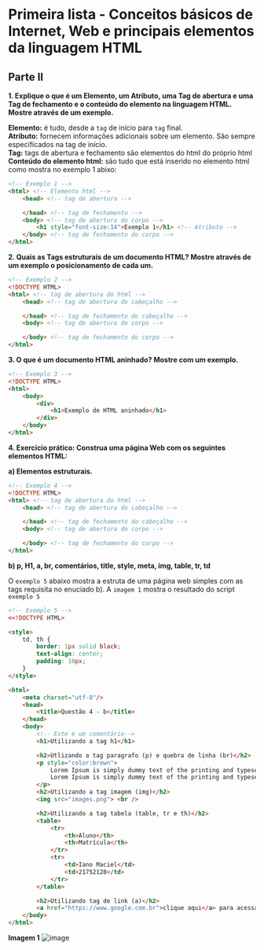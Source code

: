 # Primeira lista - Conceitos básicos de Internet, Web e principais elementos da linguagem HTML

## Parte II

**1. Explique o que é um Elemento, um Atributo, uma Tag de abertura e uma Tag de fechamento e o conteúdo do elemento na linguagem HTML. Mostre através de um exemplo.**

**Elemento:** é tudo, desde a `tag` de início para `tag` final.<br />
**Atributo:** fornecem informações adicionais sobre um elemento. São sempre especificados na tag de início.<br />
**Tag:** tags de abertura e fechamento são elementos do html do próprio html<br />
**Conteúdo do elemento html:** são tudo que está inserido no elemento html como mostra no exemplo 1 abixo:

~~~html
<!-- Exemplo 1 -->
<html> <!-- Elemento html -->
    <head> <!-- tag de abertura -->

    </head> <!-- tag de fechamento -->
    <body> <!-- tag de abertura do corpo -->
        <h1 style="font-size:14">Exemplo 1</h1> <!-- Atributo -->
    </body> <!-- tag de fechamento do corpo -->
</html>
~~~

**2. Quais as Tags estruturais de um documento HTML? Mostre através de um exemplo o posicionamento de cada um.**

~~~html
<!-- Exemplo 2 -->
<!DOCTYPE HTML>
<html> <!-- tag de abertura do html -->
    <head> <!-- tag de abertura do cabeçalho -->

    </head> <!-- tag de fechamento do cabeçalho -->
    <body> <!-- tag de abertura do corpo -->

    </body> <!-- tag de fechamento do corpo -->
</html>
~~~


**3. O que é um documento HTML aninhado? Mostre com um exemplo.**

~~~html
<!-- Exemplo 3 -->
<!DOCTYPE HTML>
<html>
    <body>
        <div>
            <h1>Exemplo de HTML aninhado</h1>
        </div>
    </body>
</html>
~~~

**4. Exercício prático: Construa uma página Web com os seguintes elementos HTML:**
   
**a) Elementos estruturais.**
~~~html
<!-- Exemplo 4 -->
<!DOCTYPE HTML>
<html> <!-- tag de abertura do html -->
    <head> <!-- tag de abertura do cabeçalho -->

    </head> <!-- tag de fechamento do cabeçalho -->
    <body> <!-- tag de abertura do corpo -->

    </body> <!-- tag de fechamento do corpo -->
</html>
~~~

**b) p, H1, a, br, comentários, title, style, meta, img, table, tr, td**

O `exemplo 5` abaixo mostra a estruta de uma página web simples com as tags requisita no enuciado b). A `imagem 1` mostra o resultado do script `exemplo 5`

~~~html
<!-- Exemplo 5 -->
<<!DOCTYPE HTML>

<style>
    td, th {
        border: 1px solid black;
        text-align: center;
        padding: 10px;
    }
</style>

<html>
    <meta charset="utf-8"/>
    <head>
        <title>Questão 4 - b</title>
    </head>
    <body>
        <!-- Este é um comentário-->
        <h1>Utilizando a tag h1</h1>

        <h2>Utlizando a tag paragrafo (p) e quebra de linha (br)</h2>
        <p style="color:brown">
            Lorem Ipsum is simply dummy text of the printing and typesetting industry. Lorem Ipsum has been the industry's standard dummy text ever since the 1500s, when an unknown printer took a galley of type and scrambled it to make a type specimen book. It has survived not only five centuries, but also the leap into electronic typesetting, remaining essentially unchanged. It was popularised in the 1960s with the release of Letraset sheets containing Lorem Ipsum passages, and more recently with desktop publishing software like Aldus PageMaker including versions of Lorem Ipsum.<br /><br />
            Lorem Ipsum is simply dummy text of the printing and typesetting industry. Lorem Ipsum has been the industry's standard dummy text ever since the 1500s, when an unknown printer took a galley of type and scrambled it to make a type specimen book. It has survived not only five centuries, but also the leap into electronic typesetting, remaining essentially unchanged. It was popularised in the 1960s with the release of Letraset sheets containing Lorem Ipsum passages, and more recently with desktop publishing software like Aldus PageMaker including versions of Lorem Ipsum.
        </p>
        <h2>Utilizando a tag imagem (img)</h2>
        <img src="images.png"> <br />

        <h2>Utilizando a tag tabela (table, tr e th)</h2>
        <table>
            <tr>
                <th>Aluno</th>
                <th>Matrícula</th>
            </tr>
            <tr>
                <td>Iano Maciel</td>
                <td>21752128</td>
            </tr>
        </table>

        <h2>Utilizando tag de link (a)</h2>
        <a href="https://www.google.com.br">clique aqui</a> para acessar o google
    </body>
</html>
~~~

**Imagem 1**
![image](https://user-images.githubusercontent.com/71051791/130306082-c9094544-6b4d-45b0-817b-e7bd564500ac.png)